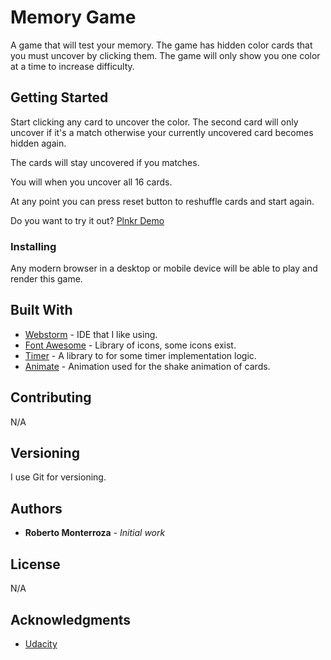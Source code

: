 # Memory Game

A game that will test your memory. The game has hidden color
cards that you must uncover by clicking them. The game will only show you
one color at a time to increase difficulty.

## Getting Started

Start clicking any card to uncover the color. The second card will only
uncover if it's a match otherwise your currently uncovered card becomes
hidden again.

The cards will stay uncovered if you matches.

You will when you uncover all 16 cards.

At any point you can press reset button to reshuffle cards and start
again.

Do you want to try it out?
[Plnkr Demo](http://run.plnkr.co/plunks/lhuI34Sb0OXwf0Ee9P6I/)


### Installing

Any modern browser in a desktop or mobile device will be able to
play and render this game.

## Built With

* [Webstorm](https://www.jetbrains.com/webstorm/) - IDE that I like using.
* [Font Awesome](https://fontawesome.com/v4.7.0/icons/) - Library of icons, some icons exist.
* [Timer](https://github.com/husa/timer.js/) - A library to for some timer implementation logic.
* [Animate](https://github.com/daneden/animate.css/) - Animation used for the shake animation of cards.
## Contributing

N/A

## Versioning

I use Git for versioning.

## Authors

* **Roberto Monterroza** - *Initial work*

## License

N/A

## Acknowledgments

* [Udacity](https://www.udacity.com/course/full-stack-web-developer-nanodegree--nd004)


